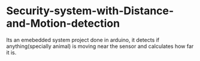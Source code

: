 # Security-system-with-Distance-and-Motion-detection
Its an emebedded system project done in arduino, it detects if anything(specially animal) is moving near the sensor and calculates how far it is.
